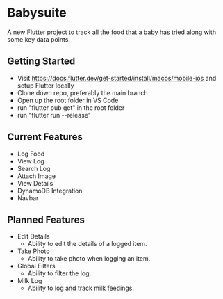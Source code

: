 # Babysuite

A new Flutter project to track all the food that a baby has tried along with some key data points.

## Getting Started
- Visit https://docs.flutter.dev/get-started/install/macos/mobile-ios and setup Flutter locally
- Clone down repo, preferably the main branch
- Open up the root folder in VS Code
- run "flutter pub get" in the root folder
- run "flutter run --release"

## Current Features
- Log Food
- View Log
- Search Log
- Attach Image
- View Details
- DynamoDB Integration
- Navbar

## Planned Features
- Edit Details
  - Ability to edit the details of a logged item.
- Take Photo
  - Ability to take photo when logging an item.
- Global Filters
  - Ability to filter the log.
- Milk Log
  - Ability to log and track milk feedings.
